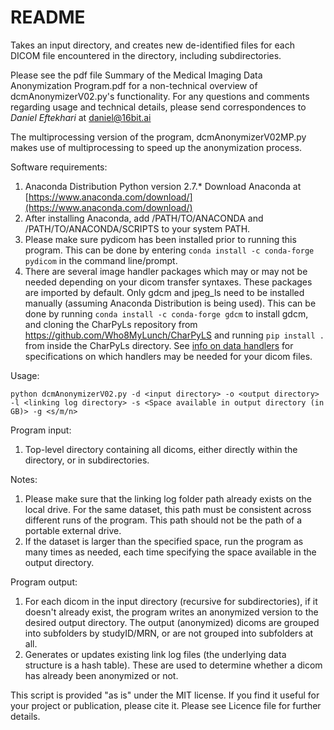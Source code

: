 # README #

Takes an input directory, and creates new de-identified files for each DICOM file encountered in the directory, including subdirectories.

Please see the pdf file Summary of the Medical Imaging Data Anonymization Program.pdf for a non-technical overview of dcmAnonymizerV02.py's functionality.
For any questions and comments regarding usage and technical details,
please send correspondences to *Daniel Eftekhari* at daniel@16bit.ai

The multiprocessing version of the program, dcmAnonymizerV02MP.py makes use of multiprocessing to speed up the anonymization process.

Software requirements:
1. Anaconda Distribution Python version 2.7.*
Download Anaconda at [https://www.anaconda.com/download/](https://www.anaconda.com/download/)
2. After installing Anaconda, add /PATH/TO/ANACONDA and /PATH/TO/ANACONDA/SCRIPTS to your system PATH.
3. Please make sure pydicom has been installed prior to running this program.
This can be done by entering `conda install -c conda-forge pydicom` in the command line/prompt.
4. There are several image handler packages which may or may not be needed depending on your dicom transfer syntaxes.
These packages are imported by default. Only gdcm and jpeg_ls need to be installed manually (assuming Anaconda Distribution is being used).
This can be done by running `conda install -c conda-forge gdcm` to install gdcm, and cloning the CharPyLs repository from https://github.com/Who8MyLunch/CharPyLS and running `pip install .` from inside the CharPyLs directory.
See [info on data handlers](https://pydicom.github.io/pydicom/stable/image_data_handlers.html) for specifications on which handlers may be needed
for your dicom files.

Usage:
```
python dcmAnonymizerV02.py -d <input directory> -o <output directory> -l <linking log directory> -s <Space available in output directory (in GB)> -g <s/m/n>
```

Program input:
1. Top-level directory containing all dicoms, either directly within the directory, or in subdirectories.

Notes:
1. Please make sure that the linking log folder path already exists on the local drive.
For the same dataset, this path must be consistent across different runs of the program.
This path should not be the path of a portable external drive.
2. If the dataset is larger than the specified space, run the program as many times as needed, each time specifying the space available in the output directory.

Program output:
1. For each dicom in the input directory (recursive for subdirectories), if it doesn't already exist, the program writes an anonymized version to the desired output directory.
The output (anonymized) dicoms are grouped into subfolders by studyID/MRN, or are not grouped into subfolders at all.
2. Generates or updates existing link log files (the underlying data structure is a hash table). These are used to determine whether a dicom has already been anonymized or not.


This script is provided "as is" under the MIT license. If you find it useful for your project or publication, please cite it. Please see Licence file for further details.
